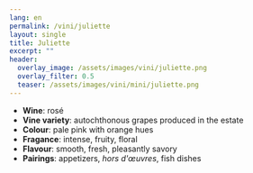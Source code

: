 ```yaml
---
lang: en 
permalink: /vini/juliette
layout: single
title: Juliette 
excerpt: ""
header:
  overlay_image: /assets/images/vini/juliette.png
  overlay_filter: 0.5
  teaser: /assets/images/vini/mini/juliette.png
---
```

- **Wine**: rosé 
- **Vine variety**: autochthonous grapes produced in the estate
- **Colour**: pale pink with orange hues
- **Fragance**: intense, fruity, floral
- **Flavour**: smooth, fresh, pleasantly savory
- **Pairings**: appetizers, _hors d'œuvres_, fish dishes
